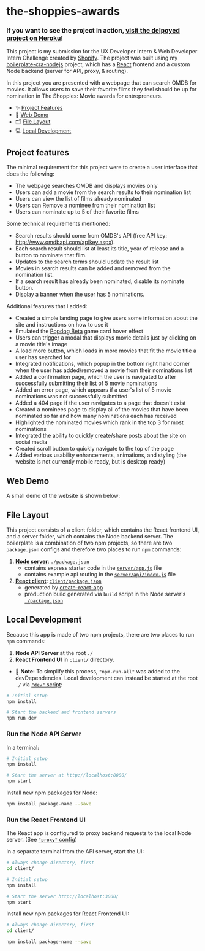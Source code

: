 # the-shoppies-awards

### If you want to see the project in action, [visit the delpoyed project on Heroku](https://the-shoppies-awards.herokuapp.com/)!

This project is my submission for the UX Developer Intern & Web Developer Intern Challenge created by [Shopify](https://www.shopify.com/careers/developer-internships-data-science-internships-winter-2021-826aeb). The project was built using my [boilerplate-cra-nodejs](https://github.com/shinellm/boilerplate-cra-nodejs) project, which has a [React](https://github.com/facebook/create-react-app) frontend and a custom Node backend (server for API, proxy, & routing).

In this project you are presented with a webpage that can search OMDB for movies. It allows users to save their favorite films they feel should be up for nomination in The Shoppies: Movie awards for entrepreneurs.

* ✨ [Project Features](#user-content-project-features)
* 👾 [Web Demo](#user-content-web-demo)
* 🗂 [File Layout](#user-content-file-layout)
* 💻 [Local Development](#user-content-local-development)

## Project features
The minimal requirement for this project were to create a user interface that does the following:
* The webpage searches OMDB and displays movies only
* Users can add a movie from the search results to their nomination list
* Users can view the list of films already nominated
* Users can Remove a nominee from their nomination list
* Users can nominate up to 5 of their favorite films

Some technical requirements mentioned:
* Search results should come from OMDB's API (free API key: http://www.omdbapi.com/apikey.aspx).
* Each search result should list at least its title, year of release and a button to nominate that film.
* Updates to the search terms should update the result list
* Movies in search results can be added and removed from the nomination list.
* If a search result has already been nominated, disable its nominate button.
* Display a banner when the user has 5 nominations.

Additional features that I added:
* Created a simple landing page to give users some information about the site and instructions on how to use it
* Emulated the [Popdog Beta](https://popdog.com/games) game card hover effect
* Users can trigger a modal that displays movie details just by clicking on a movie title's image
* A load more button, which loads in more movies that fit the movie title a user has searched for
* Integrated notifications, which popup in the bottom right hand corner when the user has added/removed a movie from their nominations list
* Added a confirmation page, which the user is navigated to after successfully submitting their list of 5 movie nominations
* Added an error page, which appears if a user's list of 5 movie nominations was not successfully submitted
* Added a 404 page if the user navigates to a page that doesn't exist
* Created a nominees page to display all of the movies that have been nominated so far and how many nominations each has received
* Highlighted the nominated movies which rank in the top 3 for most nominations
* Integrated the ability to quickly create/share posts about the site on social media
* Created scroll button to quickly navigate to the top of the page
* Added various usability enhancements, animations, and styling (the website is not currently mobile ready, but is desktop ready)

## Web Demo

A small demo of the website is shown below:



## File Layout

This project consists of a client folder, which contains the React frontend UI, and a server folder, which contains the Node backend server. The boilerplate is a combination of two npm projects, so there are two `package.json` configs and therefore two places to run `npm` commands:

  1. [**Node server**](server/): [`./package.json`](package.json)
      * contains express starter code in the [`server/app.js`](server/app.js) file
      * contains example api routing in the [`server/api/index.js`](server/api/index.js) file
  2. [**React client**](client/): [`client/package.json`](client/package.json)
      * generated by [create-react-app](https://github.com/facebook/create-react-app)
      * production build generated via `build` script in the Node server's [`./package.json`](package.json)

## Local Development

Because this app is made of two npm projects, there are two places to run `npm` commands:

1. **Node API Server** at the root `./`
2. **React Frontend UI** in `client/` directory.

* 📝 **Note:** To simplify this process, `"npm-run-all"` was added to the devDependencies. Local development can instead be started at the root `./` via [`"dev"` script](/package.json):
```bash
# Initial setup
npm install

# Start the backend and frontend servers
npm run dev
```

### Run the Node API Server

In a terminal:

```bash
# Initial setup
npm install

# Start the server at http://localhost:8080/
npm start
```

Install new npm packages for Node:

```bash
npm install package-name --save
```


### Run the React Frontend UI

The React app is configured to proxy backend requests to the local Node server. (See [`"proxy"` config](client/package.json))

In a separate terminal from the API server, start the UI:

```bash
# Always change directory, first
cd client/

# Initial setup
npm install

# Start the server http://localhost:3000/
npm start
```

Install new npm packages for React Frontend UI:

```bash
# Always change directory, first
cd client/

npm install package-name --save
```
